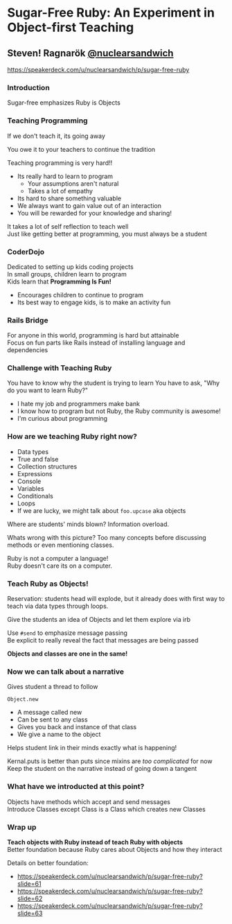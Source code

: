# Sugar-Free Ruby: An Experiment in Object-first Teaching
## Steven! Ragnarök [@nuclearsandwich](https://twitter.com/nuclearsandwich)

https://speakerdeck.com/u/nuclearsandwich/p/sugar-free-ruby

### Introduction

Sugar-free emphasizes Ruby is Objects

### Teaching Programming

If we don't teach it, its going away

You owe it to your teachers to continue the tradition

Teaching programming is very hard!!
  * Its really hard to learn to program
    * Your assumptions aren't natural
    * Takes a lot of empathy
  * Its hard to share something valuable
   * We always want to gain value out of an interaction
   * You will be rewarded for your knowledge and sharing!

It takes a lot of self reflection to teach well  
Just like getting better at programming, you must always be a student

### CoderDojo

Dedicated to setting up kids coding projects  
In small groups, children learn to program  
Kids learn that **Programming Is Fun!**
 * Encourages children to continue to program
 * Its best way to engage kids, is to make an activity fun

### Rails Bridge

For anyone in this world, programming is hard but attainable  
Focus on fun parts like Rails instead of installing language and dependencies

### Challenge with Teaching Ruby

You have to know why the student is trying to learn
You have to ask, "Why do you want to learn Ruby?"
 * I hate my job and programmers make bank
 * I know how to program but not Ruby, the Ruby community is awesome!
 * I'm curious about programming

### How are we teaching Ruby right now?

 * Data types
 * True and false
 * Collection structures
 * Expressions
 * Console
 * Variables
 * Conditionals
 * Loops
 * If we are lucky, we might talk about `foo.upcase` aka objects

Where are students' minds blown? Information overload.

Whats wrong with this picture?
Too many concepts before discussing methods or even mentioning classes.

Ruby is not a computer a language!  
Ruby doesn't care its on a computer.

### Teach Ruby as Objects!

Reservation: students head will explode, but it already does with first way to teach via data types through loops.

Give the students an idea of Objects and let them explore via irb

Use `#send` to emphasize message passing  
Be explicit to really reveal the fact that messages are being passed

**Objects and classes are one in the same!**

### Now we can talk about a narrative

Gives student a thread to follow

`Object.new`
 * A message called new
 * Can be sent to any class
 * Gives you back and instance of that class
 * We give a name to the object

Helps student link in their minds exactly what is happening!

Kernal.puts is better than puts since mixins are _too complicated_ for now  
Keep the student on the narrative instead of going down a tangent  

### What have we introducted at this point?

Objects have methods which accept and send messages  
Introduce Classes except Class is a Class which creates new Classes

### Wrap up

**Teach objects with Ruby instead of teach Ruby with objects**  
Better foundation because Ruby cares about Objects and how they interact

Details on better foundation:
 * https://speakerdeck.com/u/nuclearsandwich/p/sugar-free-ruby?slide=61  
 * https://speakerdeck.com/u/nuclearsandwich/p/sugar-free-ruby?slide=62  
 * https://speakerdeck.com/u/nuclearsandwich/p/sugar-free-ruby?slide=63  
